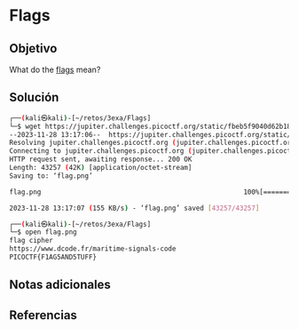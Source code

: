# Flags

## Objetivo
What do the [flags](https://jupiter.challenges.picoctf.org/static/fbeb5f9040d62b18878d199cdda2d253/flag.png) mean?
## Solución
```bash
┌──(kali㉿kali)-[~/retos/3exa/Flags]
└─$ wget https://jupiter.challenges.picoctf.org/static/fbeb5f9040d62b18878d199cdda2d253/flag.png
--2023-11-28 13:17:06--  https://jupiter.challenges.picoctf.org/static/fbeb5f9040d62b18878d199cdda2d253/flag.png
Resolving jupiter.challenges.picoctf.org (jupiter.challenges.picoctf.org)... 3.131.60.8
Connecting to jupiter.challenges.picoctf.org (jupiter.challenges.picoctf.org)|3.131.60.8|:443... connected.
HTTP request sent, awaiting response... 200 OK
Length: 43257 (42K) [application/octet-stream]
Saving to: ‘flag.png’

flag.png                                                   100%[========================================================================================================================================>]  42.24K   155KB/s    in 0.3s    

2023-11-28 13:17:07 (155 KB/s) - ‘flag.png’ saved [43257/43257]

┌──(kali㉿kali)-[~/retos/3exa/Flags]
└─$ open flag.png 
flag cipher 
https://www.dcode.fr/maritime-signals-code
PICOCTF{F1AG5AND5TUFF}
```
## Notas adicionales

## Referencias
